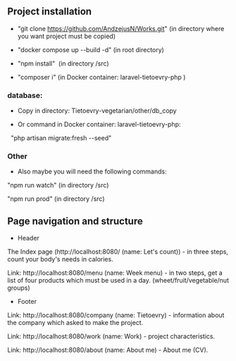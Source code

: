 ## Project installation

- "git clone https://github.com/AndzejusN/Works.git" (in directory where you want project must be copied)

- "docker compose up --build -d" (in root directory)

- "npm install"  (in directory /src)

- "composer i" (in Docker container: laravel-tietoevry-php )

### database:

- Copy in directory: Tietoevry-vegetarian/other/db_copy

- Or command in Docker container: laravel-tietoevry-php:

  "php artisan migrate:fresh --seed"

### Other

- Also maybe you will need the following commands:

"npm run watch" (in directory /src)

"npm run prod" (in directory /src)

## Page navigation and structure

- Header

The Index page (http://localhost:8080/ (name: Let's count)) - in three steps, count your body's needs in calories.

Link: http://localhost:8080/menu (name: Week menu) - in two steps, get a list of four products which must be used in a day. (wheet/fruit/vegetable/nut groups)

- Footer

Link: http://localhost:8080/company (name: Tietoevry) - information about the company which asked to make the project.

Link: http://localhost:8080/work (name: Work) - project characteristics.

Link: http://localhost:8080/about (name: About me) - About me (CV).
